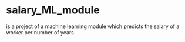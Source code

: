 # salary_ML_module
is a project of a machine learning module which predicts the salary of a worker per number of years
